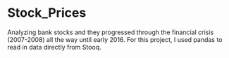 # Stock_Prices
Analyzing bank stocks and they progressed through the financial crisis (2007-2008) all the way until early 2016. For this project, I used pandas to read in data directly from Stooq.
